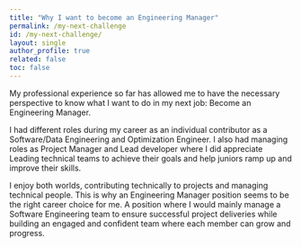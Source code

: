 ```yaml
---
title: "Why I want to become an Engineering Manager"
permalink: /my-next-challenge
id: /my-next-challenge/
layout: single
author_profile: true
related: false
toc: false
---
```

 
My professional experience so far has allowed me to have the necessary perspective to know what I want to do in my next job: Become an Engineering Manager.

I had different roles during my career as an individual contributor as a Software/Data Engineering and Optimization Engineer. I also had managing roles as Project Manager and Lead developer where I did appreciate Leading technical teams to achieve their goals and help juniors ramp up and improve their skills.

I enjoy both worlds, contributing technically to projects and managing technical people. This is why an Engineering Manager position seems to be the right career choice for me. A position where I would mainly manage a Software Engineering team to ensure successful project deliveries while building an engaged and confident team where each member can grow and progress.
